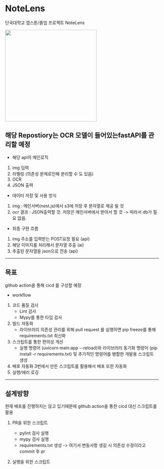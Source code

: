 # NoteLens
단국대학교 캡스톤/졸업 프로젝트 NoteLens

<img src="https://github.com/lms990108/NoteLens/assets/103021300/5a6bc04c-1e1d-4504-aa8e-9644f20e7f0b" height="300"/>


## 해당 Repostiory는 OCR 모델이 들어있는fastAPI를 관리할 예정

- 해당 api의 메인로직 
1. img 입력
2. 라벨링 (의존성 문제로인해 분리할 수 도 있음)
3. OCR
4. JSON 출력

- 데이터 저장 및 사용 방식
1. img : 메인서버(nest.js)에서 s3에 저장 후 문자열로 제공 될 것
2. ocr 결과 : JSON출력할 것. 저장은 메인서버에서 받아서 할 것
-> 따라서 db가 필요 없음. 

- 최종 구현 흐름
1. img 주소를 입력받는 POST요청 필요 (api)
2. 해당 이미지를 처리해서 문자열 추출 (ai)
3. 추출된 문자열을 json으로 전송 (api)

---
## 목표

github action을 통해 cicd 를 구성할 예정

- workflow

1. 코드 품질 검사
    - Lint 검사
    - Mypy를 통한 타입 검사
2. 빌드 자동화
    - 라이브러리 의존성 관리를 위해 pull request 를 실행하면 pip freeze를 통해 requirements.txt 최신화
3. 스크립트를 통한 편의성 개선
    - 실행 명령어 (uvicorn main:app --reload)와 
    라이브러리 동기화 명령어 (pip install -r requirements.txt) 
    및 추가적인 명령어를 병합한 개발용 스크립트 생성
4. 배포 자동화
    3번에서 만든 스크립트를 활용해서 배포 또한 자동화
5. 실행/에러 로깅

---
## 설계방향

현재 배포를 진행하지는 않고 있기때문에 github action을 통한 cicd 대신 스크립트를 활용

1. PR을 위한 스크립트
    - pylint 검사 실행
    - mypy 검사 실행
    - requirements.txt 생성 -> 여기서 변동사항 생길 시 의존성 수정이라고 commit 후 pr

2. 실행을 위한 스크립트